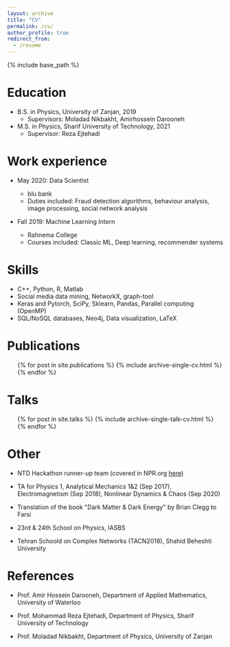 ```yaml
---
layout: archive
title: "CV"
permalink: /cv/
author_profile: true
redirect_from:
  - /resume
---
```


{% include base_path %}

Education
======
* B.S. in Physics, University of Zanjan, 2019
  * Supervisors: Moladad Nikbakht, Amirhossein Darooneh
* M.S. in Physics, Sharif University of Technology, 2021
  * Supervisor: Reza Ejtehadi

Work experience
======
* May 2020: Data Scientist
  * blu bank
  * Duties included: Fraud detection algorithms, behaviour analysis, image processing, social network analysis

* Fall 2019: Machine Learning Intern
  * Rahnema College
  * Courses included: Classic ML, Deep learning, recommender systems
  
Skills
======
* C++, Python, R, Matlab
* Social media data mining, NetworkX, graph-tool
* Keras and Pytorch, SciPy, Sklearn, Pandas, Parallel computing (OpenMP)
* SQL/NoSQL databases, Neo4j, Data visualization, LaTeX

Publications
======
  <ul>{% for post in site.publications %}
    {% include archive-single-cv.html %}
  {% endfor %}</ul>
  
Talks
======
  <ul>{% for post in site.talks %}
    {% include archive-single-talk-cv.html %}
  {% endfor %}</ul>
  
Other
======

* NTD Hackathon runner-up team (covered in NPR.org [here](https://www.npr.org/sections/goatsandsoda/2021/06/10/1004317823/ready-set-think-hackathon-aims-to-kill-off-fake-health-rumors?t=1623391758841&t=1623400525877&t=1623401989271))

* TA for Physics 1, Analytical Mechanics 1&2 (Sep 2017), Electromagnetism (Sep 2018), Nonlinear Dynamics & Chaos (Sep 2020)

* Translation of the book "Dark Matter & Dark Energy" by Brian Clegg to Farsi

* 23rd & 24th School on Physics, IASBS

* Tehran Schoold on Complex Networks (TACN2018), Shahid Beheshti University

References
======

* Prof. Amir Hossein Darooneh, Department of Applied Mathematics, University of Waterloo

* Prof. Mohammad Reza Ejtehadi, Department of Physics, Sharif University of Technology

* Prof. Moladad Nikbakht, Department of Physics, University of Zanjan